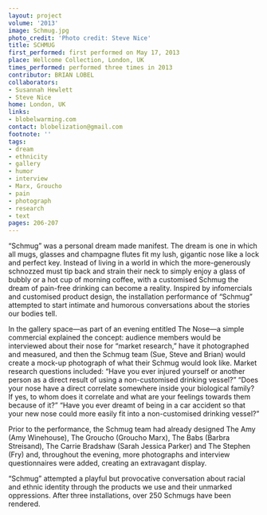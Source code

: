 ```yaml
---
layout: project
volume: '2013'
image: Schmug.jpg
photo_credit: 'Photo credit: Steve Nice'
title: SCHMUG
first_performed: first performed on May 17, 2013
place: Wellcome Collection, London, UK
times_performed: performed three times in 2013
contributor: BRIAN LOBEL
collaborators:
- Susannah Hewlett
- Steve Nice
home: London, UK
links:
- blobelwarming.com
contact: blobelization@gmail.com
footnote: ''
tags:
- dream
- ethnicity
- gallery
- humor
- interview
- Marx, Groucho
- pain
- photograph
- research
- text
pages: 206-207
---
```


“Schmug” was a personal dream made manifest. The dream is one in which all mugs, glasses and champagne flutes fit my lush, gigantic nose like a lock and perfect key. Instead of living in a world in which the more-generously schnozzed must tip back and strain their neck to simply enjoy a glass of bubbly or a hot cup of morning coffee, with a customised Schmug the dream of pain-free drinking can become a reality. Inspired by infomercials and customised product design, the installation performance of “Schmug” attempted to start intimate and humorous conversations about the stories our bodies tell.

In the gallery space—as part of an evening entitled The Nose—a simple commercial explained the concept: audience members would be interviewed about their nose for “market research,” have it photographed and measured, and then the Schmug team (Sue, Steve and Brian) would create a mock-up photograph of what their Schmug would look like. Market research questions included: “Have you ever injured yourself or another person as a direct result of using a non-customised drinking vessel?” “Does your nose have a direct correlate somewhere inside your biological family? If yes, to whom does it correlate and what are your feelings towards them because of it?” “Have you ever dreamt of being in a car accident so that your new nose could more easily fit into a non-customised drinking vessel?”

Prior to the performance, the Schmug team had already designed The Amy (Amy Winehouse), The Groucho (Groucho Marx), The Babs (Barbra Streisand), The Carrie Bradshaw (Sarah Jessica Parker) and The Stephen (Fry) and, throughout the evening, more photographs and interview questionnaires were added, creating an extravagant display.

“Schmug” attempted a playful but provocative conversation about racial and ethnic identity through the products we use and their unmarked oppressions. After three installations, over 250 Schmugs have been rendered.
